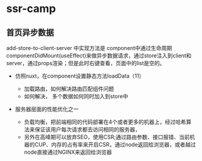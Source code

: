 # ssr-camp

## 首页异步数据
add-store-to-client-server 中实现方法是 component中通过生命周期componentDidMount(useEffect)来做异步数据请求，通过store注入到client和server，通过props渲染；但是此时右键查看，页面中的list是空的。

* 仿照nuxt，在component设置静态方法loadData（11）

    * 加载路由，如何解决路由匹配组件问题
    * 如何解决， 多个数据如何同时加入到store中


* 服务器层面的性能优化之一

    * 负载均衡，把前端相同的代码部署在4个或者更多的机器上，经过哈希算法来保证该用户每次请求都去访问相同的服务器，
    * 另外在高峰期可以放弃SEO，使用CSR;通过路由参数、接口报错、当前机器的CUP、内存的占有率来开启CSR，通过node返回给浏览器，或者越过node直接通过NGINX来返回给浏览器
